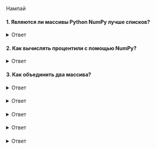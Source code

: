Нампай

#### 1. Являются ли массивы Python NumPy лучше списков?

<details>
<summary>Ответ</summary>
Массивы Python NumPy используются вместо списка по следующим трем причинам:

1. меньший объем памяти;

2. быстрее;

3. удобнее.
</details>

#### 2. Как вычислять процентили с помощью NumPy?

<details>
<summary>Ответ</summary>
Медиана - это 50 процентиль по определению. 25 процентиль указывает, что 25% наблюдаемых меньше числа в процентиле, то есть n процентов наблюдаемых значений меньше значения в процентиле n.

Мы можем вычислить его с помощью NumPy, используя следующий код:

import numpy as np
a = np.array([i for i in range(100)])
p = np.percentile(a, 50) # Возвращает 50-ый перцентиль - медиану
print(p)
</details>

#### 3. Как объединить два массива?
<details>
<summary>Ответ</summary>
Для объединения массивов нужно использовать соответствующую функцию Numpy:

import numpy as np

a = np.array([1, 2, 3])
b = np.array([4, 5, 6])

np.concatenate((a,b))
#=> array([1, 2, 3, 4, 5, 6])
</details>


#### 
<details>
<summary>Ответ</summary>



</details>


#### 
<details>
<summary>Ответ</summary>



</details>



#### 
<details>
<summary>Ответ</summary>



</details>



#### 
<details>
<summary>Ответ</summary>



</details>
